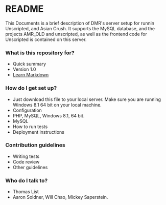 # README 

This Documents is a brief description of DMR's server setup for runnin Unscripted, and Asian Crush.  It supports the MySQL database, and the projects AMR_OLD and unscripted, as well as the frontend code for Unscripted is contained on this server.  


### What is this repository for? ###

* Quick summary
* Version 1.0 
* [Learn Markdown](https://bitbucket.org/tutorials/markdowndemo)

### How do I get set up? ###

* Just download this file to your local server.  Make sure you are running Windows 8.1 64 bit on your local machine.  
* Configuration
* PHP, MySQL, Windows 8.1, 64 bit.  
* MySQL
* How to run tests
* Deployment instructions

### Contribution guidelines ###

* Writing tests
* Code review
* Other guidelines

### Who do I talk to? ###

* Thomas List 
* Aaron Soldner, Will Chao, Mickey Saperstein.  